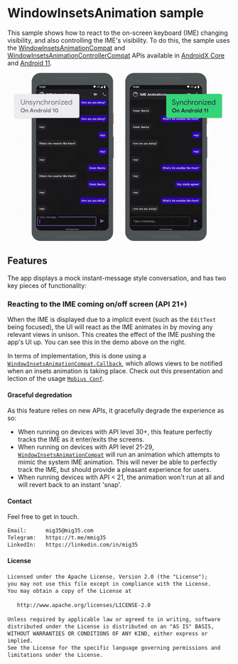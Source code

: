 WindowInsetsAnimation sample
============

This sample shows how to react to the on-screen keyboard (IME) changing visibility, and also controlling the IME's visibility.
To do this, the sample uses the [WindowInsetsAnimationCompat](https://developer.android.com/reference/androidx/core/view/WindowInsetsAnimationCompat) and [WindowInsetsAnimationControllerCompat](https://developer.android.com/reference/androidx/core/view/WindowInsetsAnimationControllerCompat) APIs available in [AndroidX Core](https://developer.android.com/jetpack/androidx/releases/core) and [Android 11](https://developer.android.com/11).

![Animation showing app in use](./images/software-keyboard.gif)

## Features

The app displays a mock instant-message style conversation, and has two key pieces of functionality:

### Reacting to the IME coming on/off screen (API 21+)

When the IME is displayed due to a implicit event (such as the `EditText` being focused), the UI will react as the IME animates in by moving any relevant views in unison. This creates the effect of the IME pushing the app's UI up. You can see this in the demo above on the right. 

In terms of implementation, this is done using a [`WindowInsetsAnimationCompat.Callback`](https://developer.android.com/reference/androidx/core/view/WindowInsetsAnimationCompat.Callback), which allows views to be notified when an insets animation is taking place. 
Check out this presentation and lection of the usage [`Mobius Conf`](https://mobiusconf.com/talks/b52ff4ccd2474f1592cfe59a3294b5f6/).

#### Graceful degredation
As this feature relies on new APIs, it gracefully degrade the experience as so:

 - When running on devices with API level 30+, this feature perfectly tracks the IME as it enter/exits the screens. 
 - When running on devices with API level 21-29, [`WindowInsetsAnimationCompat`](https://developer.android.com/reference/androidx/core/view/WindowInsetsAnimationCompat) will run an animation which attempts to mimic the system IME animation. This will never be able to perfectly track the IME, but should provide a pleasant experience for users.
 - When running devices with API < 21, the animation won't run at all and will revert back to an instant 'snap'.


#### Contact ####

Feel free to get in touch.

    Email:      mig35@mig35.com
    Telegram:   https://t.me/mmig35
    LinkedIn:   https://linkedin.com/in/mig35


#### License ####

    Licensed under the Apache License, Version 2.0 (the "License");
    you may not use this file except in compliance with the License.
    You may obtain a copy of the License at

       http://www.apache.org/licenses/LICENSE-2.0

    Unless required by applicable law or agreed to in writing, software
    distributed under the License is distributed on an "AS IS" BASIS,
    WITHOUT WARRANTIES OR CONDITIONS OF ANY KIND, either express or implied.
    See the License for the specific language governing permissions and
    limitations under the License.
